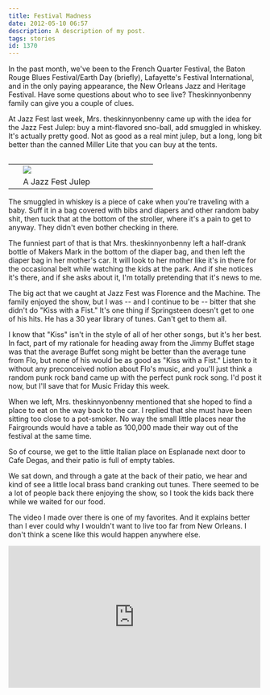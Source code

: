 ```yaml
---
title: Festival Madness
date: 2012-05-10 06:57
description: A description of my post.
tags: stories
id: 1370
---
```

In the past month, we've been to the French Quarter Festival, the Baton Rouge Blues Festival/Earth Day (briefly), Lafayette's Festival International, and in the only paying appearance, the New Orleans Jazz and Heritage Festival.  Have some questions about who to see live?  Theskinnyonbenny family can give you a couple of clues.

At Jazz Fest last week, Mrs. theskinnyonbenny came up with the idea for the Jazz Fest Julep:  buy a mint-flavored sno-ball, add smuggled in whiskey.  It's actually pretty good.  Not as good as a real mint julep, but a long, long bit better than the canned Miller Lite that you can buy at the tents.
<span class="spanEndPreview">&nbsp;</span>
<table cellpadding="2" align="right"><tr><td width="5" rowspan="2"><spacer type="block" width="5" height="1"></td><td width="250" ><img src="/img/jazzfestjulep.jpg"></td></tr><tr><td class="caption" width="250">A Jazz Fest Julep</td></tr></table>

The smuggled in whiskey is a piece of cake when you're traveling with a baby.  Suff it in a bag covered with bibs and diapers and other random baby shit, then tuck that at the bottom of the stroller, where it's a pain to get to anyway.  They didn't even bother checking in there.

The funniest part of that is that Mrs. theskinnyonbenny left a half-drank bottle of Makers Mark in the bottom of the diaper bag, and then left the diaper bag in her mother's car.  It will look to her mother like it's in there for the occasional belt while watching the kids at the park.  And if she notices it's there, and if she asks about it, I'm totally pretending that it's news to me.

The big act that we caught at Jazz Fest was Florence and the Machine.  The family enjoyed the show, but I was -- and I continue to be -- bitter that she didn't do "Kiss with a Fist."  It's one thing if Springsteen doesn't get to one of his hits.  He has a 30 year library of tunes.  Can't get to them all.  

I know that "Kiss" isn't in the style of all of her other songs, but it's her best.  In fact, part of my rationale for heading away from the Jimmy Buffet stage was that the average Buffet song might be better than the average tune from Flo, but none of his would be as good as "Kiss with a Fist."  Listen to it without any preconceived notion about Flo's music, and you'll just think a random punk rock band came up with the perfect punk rock song.  I'd post it now, but I'll save that for Music Friday this week.

When we left, Mrs. theskinnyonbenny mentioned that she hoped to find a place to eat on the way back to the car.  I replied that she must have been sitting too close to a pot-smoker.  No way the small little places near the Fairgrounds would have a table as 100,000 made their way out of the festival at the same time.

So of course, we get to the little Italian place on Esplanade next door to Cafe Degas, and their patio is full of empty tables.

We sat down, and through a gate at the back of their patio, we hear and kind of see a little local brass band cranking out tunes.  There seemed to be a lot of people back there enjoying the show, so I took the kids back there while we waited for our food.

The video I made over there is one of my favorites.  And it explains better than I ever could why I wouldn't want to live too far from New Orleans.  I don't think a scene like this would happen anywhere else.

<iframe src="http://player.vimeo.com/video/41733084" width="500" height="281" frameborder="0" webkitAllowFullScreen mozallowfullscreen allowFullScreen></iframe>



